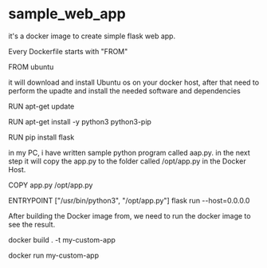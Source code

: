 # sample_web_app

it's a docker image to create simple flask web app.

Every Dockerfile starts with "FROM"

FROM ubuntu

it will download and install Ubuntu os on your docker host, after that need to perform the upadte and install the needed software and dependencies 

RUN apt-get update

RUN apt-get install -y python3 python3-pip

RUN pip install flask

in my PC, i have written sample python program called aap.py. in the next step it will copy the app.py to the folder called /opt/app.py in the Docker Host.

COPY app.py /opt/app.py

ENTRYPOINT ["/usr/bin/python3", "/opt/app.py"] flask run --host=0.0.0.0

After building the Docker image from, we need to run the docker image to see the result. 

docker build . -t my-custom-app

docker run my-custom-app
